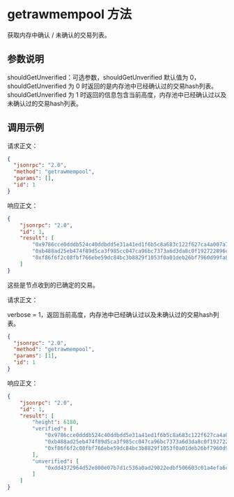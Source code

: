 ﻿# getrawmempool 方法

获取内存中确认 / 未确认的交易列表。

## 参数说明

shouldGetUnverified：可选参数，shouldGetUnverified 默认值为 0，shouldGetUnverified 为 0 时返回的是内存池中已经确认过的交易hash列表。shouldGetUnverified 为 1 时返回的信息包含当前高度，内存池中已经确认过以及未确认过的交易hash列表。

## 调用示例

请求正文：

```json
{
  "jsonrpc": "2.0",
  "method": "getrawmempool",
  "params": [],
  "id": 1
}
```

响应正文：

```json
{
    "jsonrpc": "2.0",
    "id": 1,
    "result": [
        "0x9786cce0dddb524c40ddbdd5e31a41ed1f6b5c8a683c122f627ca4a007a7cf4e",
        "0xb488ad25eb474f89d5ca3f985cc047ca96bc7373a6d3da8c0f192722896c1cd7",
        "0xf86f6f2c08fbf766ebe59dc84bc3b8829f1053f0a01deb26bf7960d99fa86cd6"
    ]
}
```

这些是节点收到的已确定的交易。

请求正文：

verbose = 1，返回当前高度，内存池中已经确认过以及未确认过的交易hash列表。

```json
{
  "jsonrpc": "2.0",
  "method": "getrawmempool",
  "params": [1],
  "id": 1
}
```

响应正文：

```json
{
    "jsonrpc": "2.0",
    "id": 1,
    "result": [
        "height": 6180,
        "verified": [
            "0x9786cce0dddb524c40ddbdd5e31a41ed1f6b5c8a683c122f627ca4a007a7cf4e",
            "0xb488ad25eb474f89d5ca3f985cc047ca96bc7373a6d3da8c0f192722896c1cd7",
            "0xf86f6f2c08fbf766ebe59dc84bc3b8829f1053f0a01deb26bf7960d99fa86cd6"
        ],
        "unverified": [
            "0xdd4372964d52e800e07b7d1c536a0ad29022edbf506603c01a4efa6cc0b4e1c6"
        ]
    ]
}
```

